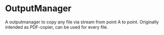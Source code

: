 # OutputManager
A outputmanager to copy any file via stream from point A to point. Originally intended as PDF-copier, can be used for every file.
